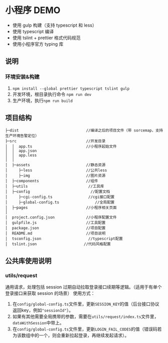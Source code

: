 # 小程序 DEMO

- 使用 gulp 构建（支持 typescript 和 less）
- 使用 typescript 编译
- 使用 tslint + prettier 格式代码规范
- 使用小程序官方 typing 库

## 说明

### 环境安装&构建

1. `npm install --global prettier typescript tslint gulp`
2. 开发环境，根目录执行命令 `npm run dev`
3. 生产环境，执行`npm run build`

## 项目结构

```
├─dist                              //编译之后的项目文件（带 sorcemap，支持生产环境告警定位）
├─src                               //开发目录
│  │  app.ts                        //小程序起始文件
│  │  app.json
│  │  app.less
│  │
│  ├─assets                     	//静态资源
│     ├─less						//公共less
│     ├─img						    //图片资源
│  ├─components                     //组件
│  ├─utils                           //工具库
│  ├─config                           //配置文档
│     ├─cgi-config.ts                //cgi接口配置
│     ├─global-config.ts                //全局配置
│  ├─pages                          //小程序相关页面
│
│  project.config.json              //小程序配置文件
│  gulpfile.js                      //工具配置
│  package.json                     //项目配置
│  README.md                        //项目说明
│  tsconfig.json                     //typescript配置
│  tslint.json                     //代码风格配置
```

## 公共库使用说明
### utils/request
通用请求，处理包括 session 过期自动拉取登录接口续期等逻辑。（适用于有单个登录接口来获取 session 的场景）
使用方式：
1. 在`config/global-config.ts`文件里，更新`SESSION_KEY`的值（后台接口协议返回key，例如`"sessionId"`）。
2. 如果有其他需要全局携带的参数，需要在`utils/request/index.ts`文件里，`dataWithSession`中带上。
3. 在`config/global-config.ts`文件里，更新`LOGIN_FAIL_CODES`的值（错误码若为该数组中的一个，则会重新拉起登录，再继续发起请求）。